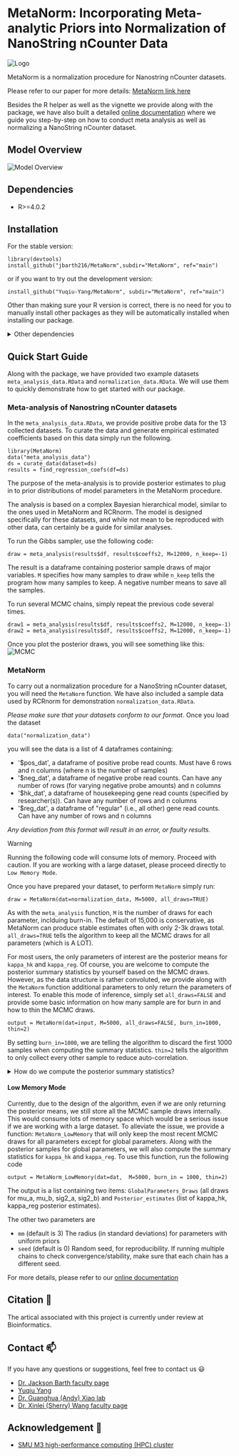 # MetaNorm: Incorporating Meta-analytic Priors into Normalization of NanoString nCounter Data

![Logo](/assets/logo.png)

MetaNorm is a normalization procedure for Nanostring nCounter datasets. 

Please refer to our paper for more details: [MetaNorm link here](www.google.com)

Besides the R helper as well as the vignette we provide along with the package, we have also built a detailed [online documentation](https://metanorm.readthedocs.io/en/latest/) where we guide you step-by-step on how to conduct meta analysis as well as normalizing a NanoString nCounter dataset.

## Model Overview 
![Model Overview](/assets/model.png)

## Dependencies 

- R>=4.0.2

## Installation
For the stable version: 
```shell
library(devtools)
install_github("jbarth216/MetaNorm",subdir="MetaNorm", ref="main")
```
or if you want to try out the development version: 
```shell 
install_github("Yuqiu-Yang/MetaNorm", subdir="MetaNorm", ref="main")
```

Other than making sure your R version is correct, there is no need for 
you to manually install other packages as they will be automatically 
installed when installing our package.  
<details>
<summary>Other dependencies</summary>

1. Rcpp>=1.0.10
2. RcppArmadillo>=0.12.4
3. mvtnorm>=1.1
4. MASS>=17.3
5. truncnorm>=1.0
6. progress>=1.2.2
</details>


## Quick Start Guide 
Along with the package, we have provided two example datasets ``meta_analysis_data.RData`` and ``normalization_data.RData``. We will use them to quickly demonstrate how to get started with our package. 

### Meta-analysis of Nanostring nCounter datasets
In the ``meta_analysis_data.RData``, we provide positive probe data for the 13 collected datasets. To curate the data and generate empirical estimated coefficients based on this data simply run the following. 
```shell 
library(MetaNorm)
data("meta_analysis_data")
ds = curate_data(dataset=ds)
results = find_regression_coefs(df=ds)
```
The purpose of the meta-analysis is to provide posterior estimates to plug in to prior distributions of model parameters in the MetaNorm procedure.

The analysis is based on a complex Bayesian hierarchical model, similar to the ones used in MetaNorm and RCRnorm. The model is designed specifically
for these datasets, and while not mean to be reproduced with other data, can certainly be a guide for similar analyses.

To run the Gibbs sampler, use the following code:
```shell
draw = meta_analysis(results$df, results$coeffs2, M=12000, n_keep=-1)
```
The result is a dataframe containing posterior sample draws of major variables. `M` specifies how many samples to draw while `n_keep` tells the program how many samples to keep. A negative number means to save all the samples. 

To run several MCMC chains, simply repeat the previous code several times. 
```shell 
draw1 = meta_analysis(results$df, results$coeffs2, M=12000, n_keep=-1)
draw2 = meta_analysis(results$df, results$coeffs2, M=12000, n_keep=-1)
```
Once you plot the posterior draws, you will see something like this:
![MCMC](/docs/source/images/meta_mcmc.png)


### MetaNorm
To carry out a normalization procedure for a NanoString nCounter dataset, you will need the `MetaNorm` function. We have also included a sample data used by RCRnorm for demonstration `normalization_data.RData`. 

*Please make sure that your datasets conform to our format*. Once you load the dataset
```shell 
data("normalization_data")
```
you will see the data is a list of 4 dataframes containing:
- '$pos_dat', a dataframe of positive probe read counts. Must have 6 rows and n columns (where n is the number of samples)
- '$neg_dat', a dataframe of negative probe read counts. Can have any number of rows (for varying negative probe amounts) and n columns
- '$hk_dat', a dataframe of housekeeping gene read counts (specified by researcher(s)). Can have any number of rows and n columns
- '$reg_dat', a dataframe of "regular" (i.e., all other) gene read counts. Can have any number of rows and n columns

*Any deviation from this format will result in an error, or faulty results.* 

> [!WARNING] 
Running the following code will consume lots of memory. 
Proceed with caution. If you are working with a large dataset, please proceed directly to `Low Memory Mode`.

Once you have prepared your dataset, to perform `MetaNorm` simply run:
```shell
draw = MetaNorm(dat=normalization_data, M=5000, all_draws=TRUE)
```
As with the `meta_analysis` function, `M` is the number of draws for each parameter, inclduing burn-in. The default of 15,000 is conservative, as MetaNorm can produce stable estimates often with
only 2-3k draws total. `all_draws=TRUE` tells the algorithm to keep all the MCMC draws for all parameters (which is A LOT). 

For most users, the only parameters of interest are the posterior means for `kappa_hk` and `kappa_reg`. Of course, you are welcome to compute the posterior summary statistics by yourself based on the MCMC draws. However, as the data structure is rather convoluted, we provide along with the `MetaNorm` function additional parameters to only return the parameters of interest. To enable this mode of inference, simply set `all_draws=FALSE` and provide some basic information on how many sample are for burn in and how to thin the MCMC draws.  
```shell 
output = MetaNorm(dat=input, M=5000, all_draws=FALSE, burn_in=1000, thin=2)
```
By setting `burn_in=1000`, we are telling the algorithm to discard the first 1000 samples when computing the summary statistics. `thin=2` tells the algorithm to only collect every other sample to reduce auto-correlation. 

<details>
<summary>How do we compute the posterior summary statistics?</summary>
If you are curious about how we summarized the MCMC draws for `kappa_hk` and `kappa_reg` or you simply want to try it yourself, this is how we arrived at the summary statistics you see. 

Starting from the posterior sample list: `draw`, we first discard burnt in samples and thin the rest of the draws. 
```shell 
draws <- seq(burn_in+1, M, by=thin)
```
To compute the summary statistics
```shell
kappa_reg_stat <- apply(draw$kappa_reg[draws,,],c(2,3),mean)
kappa_hk_stat <- apply(draw$kappa_hk[draws,,],c(2,3),mean)
```

</details>

#### Low Memory Mode
Currently, due to the design of the algorithm, even if we are only returning the posterior means, we still store all the MCMC sample draws internally. This would consume lots of memory space which would be a serious issue if we are working with a large dataset. To alleviate the issue, we provide a function: `MetaNorm_LowMemory` that will only keep the most recent MCMC draws for all parameters except for global parameters. Along with the posterior samples for global parameters, we will also compute the summary statistics for `kappa_hk` and `kappa_reg`. To use this function, run the following code 
```shell
output = MetaNorm_LowMemory(dat=dat,  M=5000, burn_in = 1000, thin=2)
```
The output is a list containing two items: ``GlobalParameters_Draws`` (all draws for mu_a, mu_b, sig2_a, sig2_b) and ``Posterior_estimates`` (list of kappa_hk, kappa_reg posterior estimates).

The other two parameters are 
- `mm` (default is 3)
The radius (in standard deviations) for parameters with uniform priors
- `seed` (default is 0)
Random seed, for reproducibility. If running multiple chains to check convergence/stability, make sure that each chain has a different seed.

For more details, please refer to our [online documentation](https://metanorm.readthedocs.io/en/latest/)

## Citation :book:
The artical associated with this project is currently under review at Bioinformatics.

## Contact :mailbox: 
If you have any questions or suggestions, feel free to contact us :smiley:
- [Dr. Jackson Barth faculty page](https://statistics.artsandsciences.baylor.edu/person/dr-jackson-barth) 
- [Yuqiu Yang](https://github.com/Yuqiu-Yang)
- [Dr. Guanghua (Andy) Xiao lab](https://qbrc.swmed.edu/labs/xiaolab/)
- [Dr. Xinlei (Sherry) Wang faculty page](https://www.uta.edu/academics/faculty/profile?username=wangx9)

## Acknowledgement  :bow:
- [SMU M3 high-performance computing (HPC) cluster](https://www.smu.edu/oit/services/m3)


